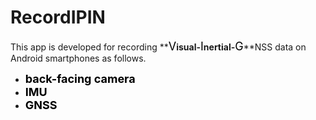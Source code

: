 # RecordIPIN

This app is developed for recording **<font size=4 color=black>V</font>**isual-**<font size=4 color=black>I</font>**nertial-**<font size=4 color=black>G</font>**NSS data on Android smartphones as follows.
- **<font size=4 color=black>back-facing camera</font>**
- **<font size=4 color=black>IMU</font>**
- **<font size=4 color=black>GNSS</font>**
